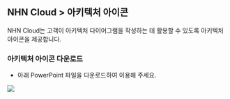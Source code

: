 
## NHN Cloud > 아키텍처 아이콘
NHN Cloud는 고객이 아키텍처 다이어그램을 작성하는 데 활용할 수 있도록 아키텍처 아이콘을 제공합니다.

### 아키텍처 아이콘 다운로드

- 아래 PowerPoint 파일을 다운로드하여 이용해 주세요.

[![](https://static.toastoven.net/prod_architecture_Icon/fileicon_download_ppt.png)](https://static.toastoven.net/prod_architecture_Icon/NHN_Cloud_Architecture_Icons_20220329.pptx)